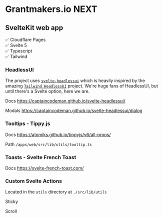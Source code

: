# Grantmakers.io NEXT

## SvelteKit web app

✅ Cloudflare Pages  
✅ Svelte 5  
✅ Typescript  
✅ Tailwind

### HeadlessUI

The project uses [`svelte-headlessui`](https://captaincodeman.github.io/svelte-headlessui/) which is heavily inspired by the amazing [`Tailwind HeadlessUI`](https://headlessui.com/) project. We're huge fans of HeadlessUI, but until there's a Svelte option, here we are.

Docs https://captaincodeman.github.io/svelte-headlessui/

Modals https://captaincodeman.github.io/svelte-headlessui/dialog

### Tooltips - Tippy.js

Docs https://atomiks.github.io/tippyjs/v6/all-props/

Path `/apps/web/src/lib/utils/tooltip.ts`

### Toasts - Svelte French Toast

Docs https://svelte-french-toast.com/

### Custom Svelte Actions

Located in the `utils` directory at `./src/lib/utils`

Sticky

Scroll
